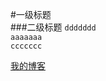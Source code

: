 #一级标题  
###二级标题
`ddddddd`<br>
`aaaaaaa`<br>
`ccccccc`<br>

[我的博客](http://blog.csdn.net/guodongxiaren)

